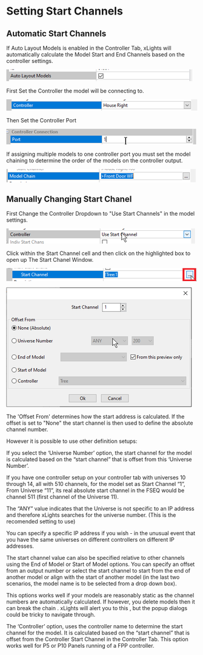 # Setting Start Channels

## Automatic Start Channels

If Auto Layout Models is enabled in the Controller Tab, xLights will automatically calculate the Model Start and End Channels based on the controller settings.

![](<../../../../.gitbook/assets/image (137).png>)

First Set the Controller the model will be connecting to.

![](<../../../../.gitbook/assets/image (129).png>)

Then Set the Controller Port

![](<../../../../.gitbook/assets/image (45).png>)

If assigning multiple models to one controller port you must set the model chaining to determine the order of the models on the controller output.

![](<../../../../.gitbook/assets/image (118).png>)

## Manually **Changing Start Chanel**

First Change the Controller Dropdown to "Use Start Channels" in the model settings.

![](<../../../../.gitbook/assets/image (84).png>)

Click within the Start Channel cell and then click on the highlighted box to open up The Start Chanel Window. &#x20;

![](<../../../../.gitbook/assets/image (99).png>)

![](<../../../../.gitbook/assets/image (132).png>)

The 'Offset From' determines how the start address is calculated. If the offset is set to "None" the start channel is then used to define the absolute channel number.&#x20;

However it is possible to use other definition setups:

If you select the ‘Universe Number’ option, the start channel for the model is calculated based on the “start channel” that is offset from this ‘Universe Number’.&#x20;

If you have one controller setup on your controller tab with universes 10 through 14, all with 510 channels, for the model set as Start Channel “1”, From Universe “11”, its real absolute start channel in the FSEQ would be channel 511  (first channel of the Universe 11).

The “ANY” value indicates that the Universe is not specific to an IP address and therefore xLights searches for the universe number. (This is the recomended setting to use)

You can specify a specific IP address if you wish - in the unusual event that you have the same universes on different controllers on different IP addresses.  &#x20;

The start channel value can also be specified relative to other channels using the End of Model or Start of Model options. You can specify an offset from an output number or select the start channel to start from the end of another model or align with the start of another model (in the last two scenarios, the model name  is to be selected from a drop down box).

This options works well if your models are reasonably static as the channel numbers are automatically calculated. If however, you delete models then it can break the chain . xLights will alert you to this , but the popup dialogs could be tricky to navigate through.

The ‘Controller’ option, uses the controller name to determine the start channel for the model. It is calculated based on the “start channel” that is offset from the Controller Start Channel in the Controller Tab. This option works well for P5 or P10 Panels running of a FPP controller.

